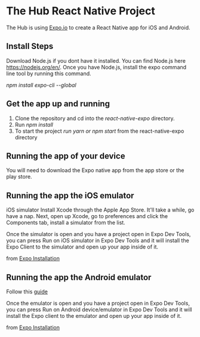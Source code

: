 # The Hub React Native Project
The Hub is using [Expo.io](https://expo.io/learn) to create a React Native app for iOS and Android. 

Install Steps 
--
Download Node.js if you dont have it installed.  You can find Node.js here https://nodejs.org/en/. 
Once you have Node.js, install the expo command line tool by running this command.


*npm install expo-cli --global*



Get the app up and running
--
1. Clone the repository and cd into the _react-native-expo_ directory.
2. Run _npm install_ 
3. To start the project _run yarn or npm start_ from the react-native-expo directory


Running the app of your device
--

You will need to download the Expo native app from the app store or the play store.

Running the app the iOS emulator 
 --
 iOS simulator
 Install Xcode through the Apple App Store. It'll take a while, go have a nap. Next, open up Xcode, go to preferences and click the Components tab, install a simulator from the list.
 

 Once the simulator is open and you have a project open in Expo Dev Tools, you can press Run on iOS simulator in Expo Dev Tools and it will install the Expo Client to the simulator and open up your app inside of it.
 
 from [Expo Installation](https://docs.expo.io/versions/latest/introduction/installation)
 
 
 Running the app the Android emulator 
  --
  Follow this [guide](https://docs.expo.io/versions/latest/workflow/android-studio-emulator.html)
  
Once the emulator is open and you have a project open in Expo Dev Tools, you can press Run on Android device/emulator in Expo Dev Tools and it will install the Expo client to the emulator and open up your app inside of it.

 from [Expo Installation](https://docs.expo.io/versions/latest/introduction/installation)